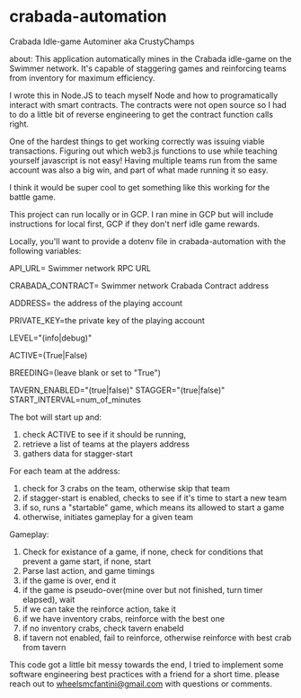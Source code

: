 # crabada-automation
Crabada Idle-game Autominer aka CrustyChamps

about:
This application automatically mines in the Crabada idle-game on the Swimmer network. 
It's capable of staggering games and reinforcing teams from inventory for maximum efficiency.

I wrote this in Node.JS to teach myself Node and how to programatically interact with smart contracts. The contracts
were not open source so I had to do a little bit of reverse engineering to get the contract function calls right. 


One of the hardest things to get working correctly was issuing viable transactions. Figuring out which web3.js 
functions to use while teaching yourself javascript is not easy! Having multiple teams run from the same account
was also a big win, and part of what made running it so easy. 

I think it would be super cool to get something like this working for the battle game. 


This project can run locally or in GCP. I ran mine in GCP but will include instructions for local first, GCP if they don't nerf idle game rewards. 

Locally, you'll want to provide a dotenv file in crabada-automation with the following variables:

API_URL= Swimmer network RPC URL

CRABADA_CONTRACT= Swimmer network Crabada Contract address

ADDRESS= the address of the playing account

PRIVATE_KEY=the private key of the playing account

LEVEL="(info|debug)"

ACTIVE=(True|False)

BREEDING=(leave blank or set to "True")

TAVERN_ENABLED="(true|false)"
STAGGER="(true|false)"
START_INTERVAL=num_of_minutes

The bot will start up and:
1. check ACTIVE to see if it should be running, 
2. retrieve a list of teams at the players address
3. gathers data for stagger-start

For each team at the address:
1. check for 3 crabs on the team, otherwise skip that team
2. if stagger-start is enabled, checks to see if it's time to start a new team
3. if so, runs a "startable" game, which means its allowed to start a game
4. otherwise, initiates gameplay for a given team

Gameplay:
1. Check for existance of a game, if none, check for conditions that prevent a game start, if none, start
2. Parse last action, and game timings
3. if the game is over, end it
4. if the game is pseudo-over(mine over but not finished, turn timer elapsed), wait
5. if we can take the reinforce action, take it
6. if we have inventory crabs, reinforce with the best one
7. if no inventory crabs, check tavern enabeld
8. if tavern not enabled, fail to reinforce, otherwise reinforce with best crab from tavern 

This code got a little bit messy towards the end, I tried to implement some software engineering best practices with a friend for a short time.
please reach out to wheelsmcfantini@gmail.com with questions or comments. 
